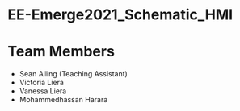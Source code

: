 # EE-Emerge2021_Schematic_HMI

# Team Members
* Sean Alling (Teaching Assistant)
* Victoria Liera
* Vanessa Liera
* Mohammedhassan Harara
